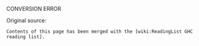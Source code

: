 CONVERSION ERROR

Original source:

```trac
Contents of this page has been merged with the [wiki:ReadingList GHC reading list].
```
